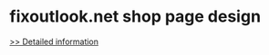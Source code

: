# fixoutlook.net shop page design
[>> Detailed information](https://secure.element5.com/esales/product.html?productid=300340782&affiliateid=200057808)